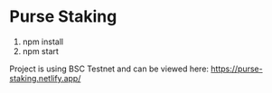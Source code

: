 # Purse Staking
1. npm install
2. npm start 

Project is using BSC Testnet and can be viewed here: https://purse-staking.netlify.app/
